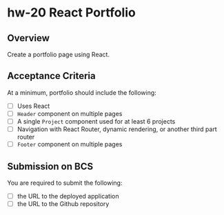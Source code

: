 # hw-20 React Portfolio

## Overview

Create a portfolio page using React.

## Acceptance Criteria

At a minimum, portfolio should include the following:

* [ ] Uses React
* [ ] `Header` component on multiple pages
* [ ] A single `Project` component used for at least 6 projects
* [ ] Navigation with React Router, dynamic rendering, or another third part router
* [ ] `Footer` component on multiple pages

## Submission on BCS

You are required to submit the following:
* [ ] the URL to the deployed application
* [ ] the URL to the Github repository
